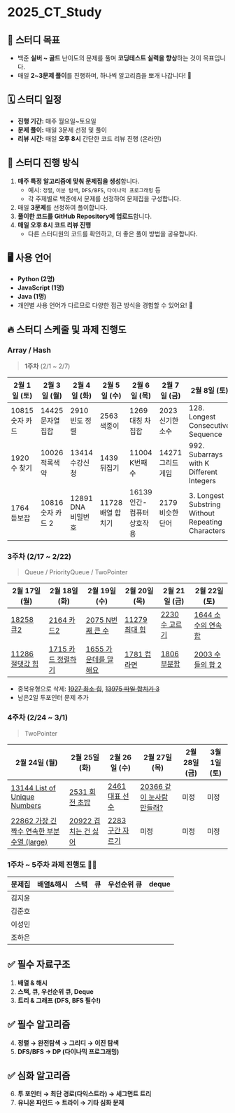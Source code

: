 # 2025_CT_Study

## 📌 스터디 목표
- 백준 **실버 ~ 골드** 난이도의 문제를 풀며 **코딩테스트 실력을 향상**하는 것이 목표입니다.
- 매일 **2~3문제 풀이**를 진행하며, 하나씩 알고리즘을 뽀개 나갑니다! 💪

## 🗓️ 스터디 일정
- **진행 기간:** 매주 월요일~토요일
- **문제 풀이:** 매일 3문제 선정 및 풀이
- **리뷰 시간:** 매일 **오후 8시** 간단한 코드 리뷰 진행 (온라인)

## 📖 스터디 진행 방식
1. **매주 특정 알고리즘에 맞춰 문제집을 생성**합니다.  
   - 예시: `정렬`, `이분 탐색`, `DFS/BFS`, `다이나믹 프로그래밍` 등  
   - 각 주제별로 백준에서 문제를 선정하여 문제집을 구성합니다.  
2. 매일 **3문제**를 선정하여 풀이합니다.
3. **풀이한 코드를 GitHub Repository에 업로드**합니다.
4. **매일 오후 8시 코드 리뷰 진행**
   - 다른 스터디원의 코드를 확인하고, 더 좋은 풀이 방법을 공유합니다.

## 🖥️ 사용 언어
- **Python (2명)**  
- **JavaScript (1명)**  
- **Java (1명)**  
- 개인별 사용 언어가 다르므로 다양한 접근 방식을 경험할 수 있어요! 🎯



## 🔥 스터디 스케줄 및 과제 진행도

### Array / Hash

> **1주차** (2/1 ~ 2/7)

| 2월 1일 (토) | 2월 3일 (월) | 2월 4일 (화) | 2월 5일 (수) | 2월 6일 (목) | 2월 7일 (금) | 2월 8일 (토)|
|-------------|-------------|-------------|-------------|-------------|-------------|-------------| 
| 10815 숫자 카드 | 14425 문자열 집합 | 2910 빈도 정렬 | 2563 색종이 | 1269 대칭 차집합  |  2023 신기한 소수  | 128. Longest Consecutive Sequence|
| 1920 수 찾기 | 10026 적록색약 | 13414 수강신청 | 1439 뒤집기 |  11004 K번째 수 | 14271 그리드 게임  | 992. Subarrays with K Different Integers|
| 1764 듣보잡 | 10816 숫자 카드 2 | 12891 DNA 비밀번호 | 11728 배열 합치기 |  16139 인간-컴퓨터 상호작용  | 2179 비슷한 단어  | 3. Longest Substring Without Repeating Characters|

### 3주차 (2/17 ~ 2/22)
> Queue / PriorityQueue / TwoPointer

| 2월 17일 (월) | 2월 18일 (화) | 2월 19일 (수) | 2월 20일 (목) | 2월 21일 (금)                                         | 2월 22일 (토)                                         |
|-------------|-------------|--------------|-------------|----------------------------------------------------|----------------------------------------------------|
|[18258 큐2](https://www.acmicpc.net/problem/18258)    |[2164 카드2](https://www.acmicpc.net/problem/2164)      | [2075 N번째 큰 수](https://www.acmicpc.net/problem/2075) |[11279 최대 힙](https://www.acmicpc.net/problem/11279) | [2230 수 고르기](https://www.acmicpc.net/problem/2230) |[1644 소수의 연속합](https://www.acmicpc.net/problem/1644)|
|[11286 절댓값 힙](https://www.acmicpc.net/problem/11286) |[1715 카드 정렬하기](https://www.acmicpc.net/problem/1715)| [1655 가운데를 말해요](https://www.acmicpc.net/problem/1655) |[1781 컵라면](https://www.acmicpc.net/problem/1781) | [1806 부분합](https://www.acmicpc.net/problem/1806)   |[2003 수들의 합 2](https://www.acmicpc.net/problem/2003)|
- 중복유형으로 삭제: ~~[1927 최소 힙](https://www.acmicpc.net/problem/1927)~~, ~~[13975 파일 합치기 3](https://www.acmicpc.net/problem/13975)~~
- 남은2일 투포인터 문제 추가

### 4주차 (2/24 ~ 3/1)
> TwoPointer

| 2월 24일 (월) | 2월 25일 (화) | 2월 26일 (수) | 2월 27일 (목) | 2월 28일 (금) | 3월 1일 (토) |
|-------------|--------------|-------------|-------------|--------------|------------|
|[13144 List of Unique Numbers](https://www.acmicpc.net/problem/13144)         |[2531 회전 초밥](https://www.acmicpc.net/problem/2531)       |[2461 대표 선수](https://www.acmicpc.net/problem/2461)  |[20366 같이 눈사람 만들래?](https://www.acmicpc.net/problem/20366) |미정|미정|
|[22862 가장 긴 짝수 연속한 부분 수열 (large)](https://www.acmicpc.net/problem/22862) |[20922 겹치는 건 싫어](https://www.acmicpc.net/problem/20922) |[2283 구간 자르기](https://www.acmicpc.net/problem/2283) |미정                                                           |미정|미정|

### 1주차 ~ 5주차 과제 진행도 💪🏻

| 문제집  | 배열&해시 | 스택 | 큐 | 우선순위 큐 | deque |
|--------|---------|----|----|----------|-------|
| 김지윤 |         |    |    |          |       |
| 김준호 |         |    |    |          |       |
| 이성민 |         |    |    |          |       |
| 조하은 |         |    |    |          |       |


## ✅ 필수 자료구조
1. **배열 & 해시**
2. **스택, 큐, 우선순위 큐, Deque**
3. **트리 & 그래프 (DFS, BFS 필수!)**

## ✅ 필수 알고리즘
4. **정렬 → 완전탐색 → 그리디 → 이진 탐색**
5. **DFS/BFS → DP (다이나믹 프로그래밍)**

## ✅ 심화 알고리즘
6. **투 포인터 → 최단 경로(다익스트라) → 세그먼트 트리**
7. **유니온 파인드 → 트라이 → 기타 심화 문제**






